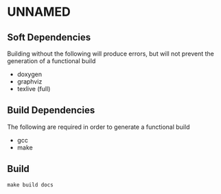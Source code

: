 # UNNAMED


## Soft Dependencies
Building without the following will produce errors, but will not prevent the generation of a functional build
* doxygen
* graphviz
* texlive (full)


## Build Dependencies
The following are required in order to generate a functional build
* gcc
* make


## Build
  ```make build docs```

